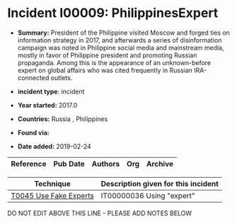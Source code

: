 # Incident I00009: PhilippinesExpert

* **Summary:** President of the Philippine visited Moscow and forged ties on information strategy in 2017, and afterwards a series of disinformation campaign was noted in Philippine social media and mainstream media, mostly in favor of Philippine president and promoting Russian propaganda. Among this is the appearance of an unknown-before expert on global affairs who was cited frequently in Russian IRA-connected outlets. 

* **incident type**: incident

* **Year started:** 2017.0

* **Countries:** Russia , Philippines

* **Found via:** 

* **Date added:** 2019-02-24


| Reference | Pub Date | Authors | Org | Archive |
| --------- | -------- | ------- | --- | ------- |

 

| Technique | Description given for this incident |
| --------- | ------------------------- |
| [T0045 Use Fake Experts](../../generated_pages/techniques/T0045.md) | IT00000036 Using "expert" |


DO NOT EDIT ABOVE THIS LINE - PLEASE ADD NOTES BELOW